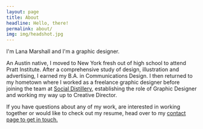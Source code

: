 ```yaml
---
layout: page
title: About
headline: Hello, there!
permalink: about/
img: img/headshot.jpg
---
```


I'm Lana Marshall and I'm a graphic designer.

An Austin native, I moved to New York fresh out of high school to attend Pratt Institute. After a comprehensive study of design, illustration and advertising, I earned my B.A. in Communications Design. I then returned to my hometown where I worked as a freelance graphic designer before joining the team at <a href="http://socialdistillery.com/" target="_blank">Social Distillery</a>, establishing the role of Graphic Designer and working my way up to Creative Director.

If you have questions about any of my work, are interested in working together or would like to check out my resume, head over to my <a href="/contact/">contact page to get in touch.</a>